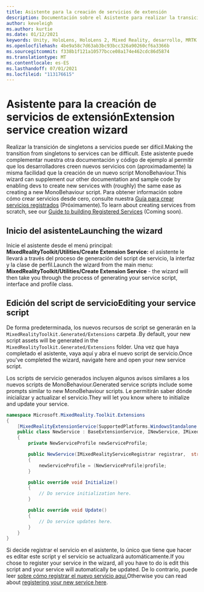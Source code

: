 ```yaml
---
title: Asistente para la creación de servicios de extensión
description: Documentación sobre el Asistente para realizar la transición de singletons a servicios MRTK
author: keveleigh
ms.author: kurtie
ms.date: 01/12/2021
keywords: Unity, HoloLens, HoloLens 2, Mixed Reality, desarrollo, MRTK
ms.openlocfilehash: 4be9a58c7d63ab3bc93bcc326a90260cf6a3366b
ms.sourcegitcommit: f338b1f121a10577bcce08a174e462cdc86d5874
ms.translationtype: MT
ms.contentlocale: es-ES
ms.lasthandoff: 07/01/2021
ms.locfileid: "113176615"
---
```

# <a name="extension-service-creation-wizard"></a><span data-ttu-id="7b81b-104">Asistente para la creación de servicios de extensión</span><span class="sxs-lookup"><span data-stu-id="7b81b-104">Extension service creation wizard</span></span>

<span data-ttu-id="7b81b-105">Realizar la transición de singletons a servicios puede ser difícil.</span><span class="sxs-lookup"><span data-stu-id="7b81b-105">Making the transition from singletons to services can be difficult.</span></span> <span data-ttu-id="7b81b-106">Este asistente puede complementar nuestra otra documentación y código de ejemplo al permitir que los desarrolladores creen nuevos servicios con (aproximadamente) la misma facilidad que la creación de un nuevo script MonoBehaviour.</span><span class="sxs-lookup"><span data-stu-id="7b81b-106">This wizard can supplement our other documentation and sample code by enabling devs to create new services with (roughly) the same ease as creating a new MonoBehaviour script.</span></span> <span data-ttu-id="7b81b-107">Para obtener información sobre cómo crear servicios desde cero, consulte nuestra [Guía para crear servicios registrados](../../configuration/mixed-reality-configuration-guide.md) (Próximamente).</span><span class="sxs-lookup"><span data-stu-id="7b81b-107">To learn about creating services from scratch, see our [Guide to building Registered Services](../../configuration/mixed-reality-configuration-guide.md) (Coming soon).</span></span>

## <a name="launching-the-wizard"></a><span data-ttu-id="7b81b-108">Inicio del asistente</span><span class="sxs-lookup"><span data-stu-id="7b81b-108">Launching the wizard</span></span>

<span data-ttu-id="7b81b-109">Inicie el asistente desde el menú principal: **MixedRealityToolkit/Utilities/Create Extension Service:** el asistente le llevará a través del proceso de generación del script de servicio, la interfaz y la clase de perfil.</span><span class="sxs-lookup"><span data-stu-id="7b81b-109">Launch the wizard from the main menu: **MixedRealityToolkit/Utilities/Create Extension Service** - the wizard will then take you through the process of generating your service script, interface and profile class.</span></span>

## <a name="editing-your-service-script"></a><span data-ttu-id="7b81b-110">Edición del script de servicio</span><span class="sxs-lookup"><span data-stu-id="7b81b-110">Editing your service script</span></span>

<span data-ttu-id="7b81b-111">De forma predeterminada, los nuevos recursos de script se generarán en la `MixedRealityToolkit.Generated/Extensions` carpeta .</span><span class="sxs-lookup"><span data-stu-id="7b81b-111">By default, your new script assets will be generated in the `MixedRealityToolkit.Generated/Extensions` folder.</span></span> <span data-ttu-id="7b81b-112">Una vez que haya completado el asistente, vaya aquí y abra el nuevo script de servicio.</span><span class="sxs-lookup"><span data-stu-id="7b81b-112">Once you've completed the wizard, navigate here and open your new service script.</span></span>

<span data-ttu-id="7b81b-113">Los scripts de servicio generados incluyen algunos avisos similares a los nuevos scripts de MonoBehaviour.</span><span class="sxs-lookup"><span data-stu-id="7b81b-113">Generated service scripts include some prompts similar to new MonoBehaviour scripts.</span></span> <span data-ttu-id="7b81b-114">Le permitirán saber dónde inicializar y actualizar el servicio.</span><span class="sxs-lookup"><span data-stu-id="7b81b-114">They will let you know where to initialize and update your service.</span></span>

```csharp
namespace Microsoft.MixedReality.Toolkit.Extensions
{
    [MixedRealityExtensionService(SupportedPlatforms.WindowsStandalone|SupportedPlatforms.MacStandalone|SupportedPlatforms.LinuxStandalone|SupportedPlatforms.WindowsUniversal)]
    public class NewService : BaseExtensionService, INewService, IMixedRealityExtensionService
    {
        private NewServiceProfile newServiceProfile;

        public NewService(IMixedRealityServiceRegistrar registrar,  string name,  uint priority,  BaseMixedRealityProfile profile) : base(registrar, name, priority, profile) 
        {
            newServiceProfile = (NewServiceProfile)profile;
        }

        public override void Initialize()
        {
            // Do service initialization here.
        }

        public override void Update()
        {
            // Do service updates here.
        }
    }
}
```

<span data-ttu-id="7b81b-115">Si decide registrar el servicio en el asistente, lo único que tiene que hacer es editar este script y el servicio se actualizará automáticamente.</span><span class="sxs-lookup"><span data-stu-id="7b81b-115">If you chose to register your service in the wizard, all you have to do is edit this script and your service will automatically be updated.</span></span> <span data-ttu-id="7b81b-116">De lo contrario, puede leer [sobre cómo registrar el nuevo servicio aquí.](../../configuration/mixed-reality-configuration-guide.md)</span><span class="sxs-lookup"><span data-stu-id="7b81b-116">Otherwise you can read about [registering your new service here](../../configuration/mixed-reality-configuration-guide.md).</span></span>
